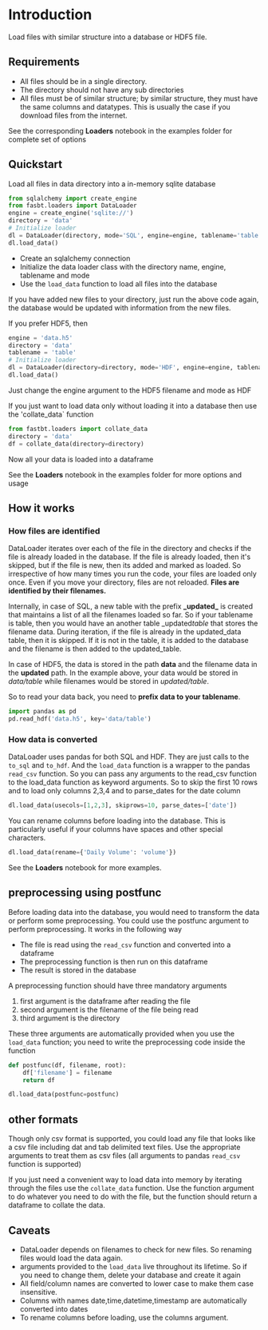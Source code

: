 # Introduction

Load files with similar structure into a database or HDF5 file.

## Requirements

- All files should be in a single directory.
- The directory should not have any sub directories
- All files must be of similar structure; by similar structure, they must have the same columns and datatypes. This is usually the case if you download files from the internet.

See the corresponding **Loaders** notebook in the examples folder for complete set of options

## Quickstart

Load all files in data directory into a in-memory sqlite database

```python
from sqlalchemy import create_engine
from fasbt.loaders import DataLoader
engine = create_engine('sqlite://')
directory = 'data'
# Initialize loader
dl = DataLoader(directory, mode='SQL', engine=engine, tablename='table')
dl.load_data()
```

- Create an sqlalchemy connection
- Initialize the data loader class with the directory name, engine, tablename and mode
- Use the `load_data` function to load all files into the database

If you have added new files to your directory, just run the above code again, the database would be updated with information from the new files.

If you prefer HDF5, then

```python
engine = 'data.h5'
directory = 'data'
tablename = 'table'
# Initialize loader
dl = DataLoader(directory=directory, mode='HDF', engine=engine, tablename=tablename)
dl.load_data()
```

Just change the engine argument to the HDF5 filename and mode as HDF

If you just want to load data only without loading it into a database then use the 'collate_data` function

```python
from fastbt.loaders import collate_data
directory = 'data'
df = collate_data(directory=directory)
```

Now all your data is loaded into a dataframe

See the **Loaders** notebook in the examples folder for more options and usage

## How it works

### How files are identified

DataLoader iterates over each of the file in the directory and checks if the file is already loaded in the database. If the file is already loaded, then it's skipped, but if the file is new, then its added and marked as loaded. So irrespective of how many times you run the code, your files are loaded only once. Even if you move your directory, files are not reloaded. **Files are identified by their filenames.**

Internally, in case of SQL, a new table with the prefix **\_updated\_** is created that maintains a list of all the filenames loaded so far. So if your tablename is table, then you would have an another table \_updated*table* that stores the filename data. During iteration, if the file is already in the updated_data table, then it is skipped. If it is not in the table, it is added to the database and the filename is then added to the updated_table.

In case of HDF5, the data is stored in the path **data** and the filename data in the **updated** path. In the example above, your data would be stored in _data/table_ while filenames would be stored in _updated/table_.

So to read your data back, you need to **prefix data to your tablename**.

```python
import pandas as pd
pd.read_hdf('data.h5', key='data/table')
```

### How data is converted

DataLoader uses pandas for both SQL and HDF. They are just calls to the `to_sql` and `to_hdf`. And the `load_data` function is a wrapper to the pandas `read_csv` function. So you can pass any arguments to the read_csv function to the load_data function as keyword arguments. So to skip the first 10 rows and to load only columns 2,3,4 and to parse_dates for the date column

```python
dl.load_data(usecols=[1,2,3], skiprows=10, parse_dates=['date'])
```

You can rename columns before loading into the database. This is particularly useful if your columns have spaces and other special characters.

```python
dl.load_data(rename={'Daily Volume': 'volume'})
```

See the **Loaders** notebook for more examples.

## preprocessing using postfunc

Before loading data into the database, you would need to transform the data or perform some preprocessing. You could use the postfunc argument to perform preprocessing. It works in the following way

- The file is read using the `read_csv` function and converted into a dataframe
- The preprocessing function is then run on this dataframe
- The result is stored in the database

A preprocessing function should have three mandatory arguments

1.  first argument is the dataframe after reading the file
2.  second argument is the filename of the file being read
3.  third argument is the directory

These three arguments are automatically provided when you use the `load_data` function; you need to write the preprocessing code inside the function

```python
def postfunc(df, filename, root):
    df['filename'] = filename
    return df

dl.load_data(postfunc=postfunc)
```

## other formats

Though only csv format is supported, you could load any file that looks like a csv file including dat and tab delimited text files. Use the appropriate arguments to treat them as csv files (all arguments to pandas `read_csv` function is supported)

If you just need a convenient way to load data into memory by iterating through the files use the `collate_data` function. Use the function argument to do whatever you need to do with the file, but the function should return a dataframe to collate the data.

## Caveats

- DataLoader depends on filenames to check for new files. So renaming files would load the data again.
- arguments provided to the `load_data` live throughout its lifetime. So if you need to change them, delete your database and create it again
- All field/column names are converted to lower case to make them case insensitive.
- Columns with names date,time,datetime,timestamp are automatically converted into dates
- To rename columns before loading, use the columns argument.
